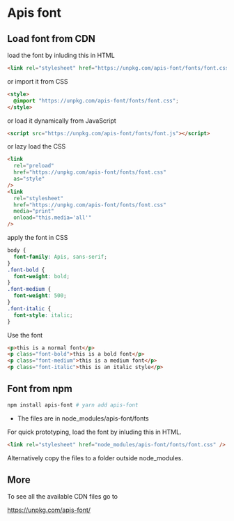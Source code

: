 # Apis font

## Load font from CDN

load the font by inluding this in HTML

```html
<link rel="stylesheet" href="https://unpkg.com/apis-font/fonts/font.css" />
```

or import it from CSS

```html
<style>
  @import "https://unpkg.com/apis-font/fonts/font.css";
</style>
```

or load it dynamically from JavaScript

```html
<script src="https://unpkg.com/apis-font/fonts/font.js"></script>
```

or lazy load the CSS

```html
<link
  rel="preload"
  href="https://unpkg.com/apis-font/fonts/font.css"
  as="style"
/>
<link
  rel="stylesheet"
  href="https://unpkg.com/apis-font/fonts/font.css"
  media="print"
  onload="this.media='all'"
/>
```

apply the font in CSS

```css
body {
  font-family: Apis, sans-serif;
}
.font-bold {
  font-weight: bold;
}
.font-medium {
  font-weight: 500;
}
.font-italic {
  font-style: italic;
}
```

Use the font

```html
<p>this is a normal font</p>
<p class="font-bold">this is a bold font</p>
<p class="font-medium">this is a medium font</p>
<p class="font-italic">this is an italic style</p>
```

## Font from npm

```bash
npm install apis-font # yarn add apis-font
```

- The files are in node_modules/apis-font/fonts

For quick prototyping, load the font by inluding this in HTML.

```html
<link rel="stylesheet" href="node_modules/apis-font/fonts/font.css" />
```

Alternatively copy the files to a folder outside node_modules.

## More

To see all the available CDN files go to

https://unpkg.com/apis-font/
